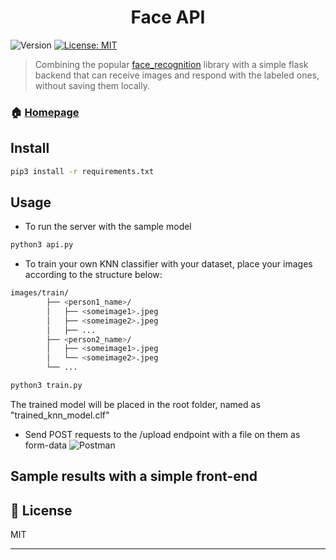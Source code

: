<h1 align="center">Face API</h1>
<p>
  <img alt="Version" src="https://img.shields.io/badge/version-0.1.0-blue.svg?cacheSeconds=2592000" />
  <a href="https://github.com/kefranabg/readme-md-generator/blob/master/LICENSE">
    <img alt="License: MIT" src="https://img.shields.io/badge/License-MIT-yellow.svg" target="_blank" />
  </a>
</p>

> Combining the popular [face_recognition](https://github.com/ageitgey/face_recognition) library with a simple flask backend that can receive images and respond with the labeled ones, without saving them locally.

### 🏠 [Homepage](https://github.com/kefranabg/readme-md-generator#readme)

## Install

```sh
pip3 install -r requirements.txt
```

## Usage

* To run the server with the sample model
```sh
python3 api.py
```

* To train your own KNN classifier with your dataset, place your images according to the structure below:
```sh
images/train/
        ├── <person1_name>/
        │   ├── <someimage1>.jpeg
        │   ├── <someimage2>.jpeg
        │   ├── ...
        ├── <person2_name>/
        │   ├── <someimage1>.jpeg
        │   └── <someimage2>.jpeg
        └── ...
```
```sh
python3 train.py
```
The trained model will be placed in the root folder, named as "trained_knn_model.clf"

* Send POST requests to the /upload endpoint with a file on them as form-data 
![Postman](https://ibb.co/wRKGMK6)

## Sample results with a simple front-end

## 📝 License

MIT<br />

***